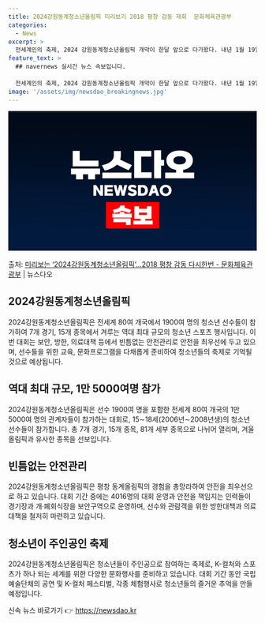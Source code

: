 ```yaml
---
title: 2024강원동계청소년올림픽 미리보기 2018 평창 감동 재회  문화체육관광부
categories:
  - News
excerpt: >
  전세계인의 축제, 2024 강원동계청소년올림픽 개막이 한달 앞으로 다가왔다. 내년 1월 19일부터 2월 1일…
feature_text: >
  ## navernews 실시간 뉴스 속보입니다.

  전세계인의 축제, 2024 강원동계청소년올림픽 개막이 한달 앞으로 다가왔다. 내년 1월 19일부터 2월 1일…
image: '/assets/img/newsdao_breakingnews.jpg'
---
```


![뉴스다오 속보](/assets/img/newsdao_breakingnews.jpg)

<p>출처: <a href="https://newsdao.kr/2871" rel="dofollow">미리보는 ‘2024강원동계청소년올림픽’…2018 평창 감동 다시한번 - 문화체육관광부</a> | 뉴스다오</p>

<h2 data-ke-size="size26">2024강원동계청소년올림픽</h2>
2024강원동계청소년올림픽은 전세계 80여 개국에서 1900여 명의 청소년 선수들이 참가하여 7개 경기, 15개 종목에서 겨루는 역대 최대 규모의 청소년 스포츠 행사입니다. 이번 대회는 보안, 방한, 의료대책 등에서 빈틈없는 안전관리로 안전을 최우선에 두고 있으며, 선수들을 위한 교육, 문화프로그램을 다채롭게 준비하여 청소년들의 축제로 기억될 것으로 예상됩니다.

<h2 data-ke-size="size24">역대 최대 규모, 1만 5000여명 참가</h2>
2024강원동계청소년올림픽은 선수 1900여 명을 포함한 전세계 80여 개국의 1만 5000여 명의 관계자들이 참가하는 대회로, 15∼18세(2006년∼2008년생)의 청소년 선수들이 참가합니다. 총 7개 경기, 15개 종목, 81개 세부 종목으로 나뉘어 열리며, 겨울 올림픽과 유사한 종목을 선보입니다.

<h2 data-ke-size="size24">빈틈없는 안전관리</h2>
2024강원동계청소년올림픽은 평창 동계올림픽의 경험을 총망라하여 안전을 최우선으로 하고 있습니다. 대회 기간 중에는 4016명의 대회 운영과 안전을 책임지는 인력들이 경기장과 개·폐회식장을 보안구역으로 운영하며, 선수와 관람객을 위한 방한대책과 의료대책을 철저히 마련하고 있습니다.

<h2 data-ke-size="size24">청소년이 주인공인 축제</h2>
2024강원동계청소년올림픽은 청소년들이 주인공으로 참여하는 축제로, K-컬처와 스포츠가 하나 되는 세계를 위한 다양한 문화행사를 준비하고 있습니다. 대회 기간 동안 국립예술단체의 공연 및 K-컬처 페스티벌, 각종 체험행사로 청소년들의 즐거운 추억을 만들 예정입니다. 

신속 뉴스 바로가기 👉 <a href="https://newsdao.kr" rel="dofollow">https://newsdao.kr</a>


